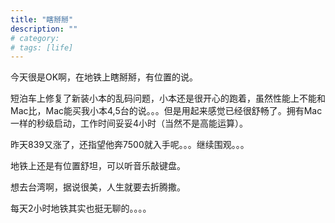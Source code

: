 ```yaml
---
title: "瞎掰掰"
description: ""
# category: 
# tags: [life]
---
```



今天很是OK啊，在地铁上瞎掰掰，有位置的说。

短泊车上修复了新装小本的乱码问题，小本还是很开心的跑着，虽然性能上不能和Mac比，Mac能买我小本4,5台的说。。。但是用起来感觉已经很舒畅了。拥有Mac一样的秒级启动，工作时间妥妥4小时（当然不是高能运算）。

昨天839又涨了，还指望他奔7500就入手呢。。。继续围观。。。

地铁上还是有位置舒坦，可以听音乐敲键盘。

想去台湾啊，据说很美，人生就要去折腾撒。

每天2小时地铁其实也挺无聊的。。。。
